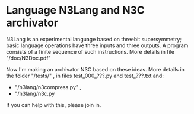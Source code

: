 # Language N3Lang and N3C archivator

N3Lang is an experimental language based on threebit supersymmetry; 
basic language operations have three inputs and three outputs. 
A program consists of a finite sequence of such instructions.
More details in file "/doc/N3Doc.pdf"

Now I'm making an archivator N3C based on these ideas. 
More details in the folder "/tests/" , 
in files test_000_???.py and test_???.txt and:
- "/n3lang/n3compress.py" ,
- "/n3lang/n3c.py

If you can help with this, please join in.
